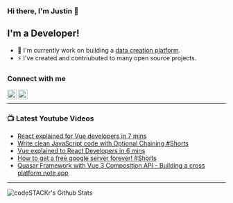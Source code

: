 ### Hi there, I'm Justin 👋

## I'm a Developer!

- 🔭 I'm currently work on building a [data creation platform](https://datatorch.io).
- ⚡ I've created and contriubuted to many open source projects.

### Connect with me

[<img align="left" alt="jsbroks | YouTube" width="22px" src="https://cdn.jsdelivr.net/npm/simple-icons@v3/icons/youtube.svg" />][youtube]
[<img align="left" alt="jsbroks | LinkedIn" width="22px" src="https://cdn.jsdelivr.net/npm/simple-icons@v3/icons/linkedin.svg" />][linkedin]

<br />

---

### 📺 Latest Youtube Videos

<!-- YOUTUBE:START -->
- [React explained for Vue developers in 7 mins](https://www.youtube.com/watch?v=oipl-RXyLTw)
- [Write clean JavaScript code with Optional Chaining #Shorts](https://www.youtube.com/watch?v=w-CzuoEt1mc)
- [Vue explained to React Developers in 6 mins](https://www.youtube.com/watch?v=sUH7PDUswio)
- [How to get a free google server forever! #Shorts](https://www.youtube.com/watch?v=lRxAUdWMUEY)
- [Quasar Framework with Vue 3 Composition API - Building a cross platform note app](https://www.youtube.com/watch?v=qPkSwo8QyoA)
<!-- YOUTUBE:END -->

---

<img align="center" alt="codeSTACKr's Github Stats" src="https://github-readme-stats.vercel.app/api?username=jsbroks&show_icons=true&hide_border=true" >


[youtube]: https://www.youtube.com/channel/UCro4e-xxAYrgwt5cOccnE0A
[github]: https://www.github.com/jsbroks
[linkedin]: https://www.linkedin.com/in/jsbroks/
